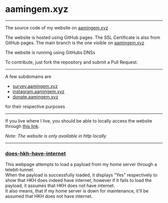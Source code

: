 # aamingem.xyz

---
The source code of my website on [aamingem.xyz](https://www.aamingem.xyz/)

The website is hosted using GitHub pages. The SSL Certificate is also from GitHub pages.
The main branch is the one visible on [aamingem.xyz](https://www.aamingem.xyz/)

The website is running using GitHubs DNSs

To contribute, just fork the repository and submit a Pull Request.

---
A few subdomains are
- [survey.aamingem.xyz](survey.aamingem.xyz)
- [instagram.aamingem.xyz](instagram.aamingem.xyz)
- [donate.aamingem.xyz](donate.aamingem.xyz)

for their respective purposes

---
If you live where I live, you should be able to locally access the website through [this link](http://192.168.22.69).

*Note: The website is only available in http locally*

---
### [does-hkh-have-internet](https://github.com/babyygemperor/babyygemperor.github.io/blob/7ba4b638fbd796b7ed7155c77470bab5f72cff8d/does-hkh-have-internet/index.html)

This webpage attempts to load a payload from my home server through a telebit-tunnel.\
When the payload is successfully loaded,
it displays "Yes" respectively to show that HKH does indeed have internet,
however if it fails to load the payload, it assumes that HKH does not have internet. \
It also means, that if my home server is down for maintenance, it'll be assumed that HKH does not have internet.